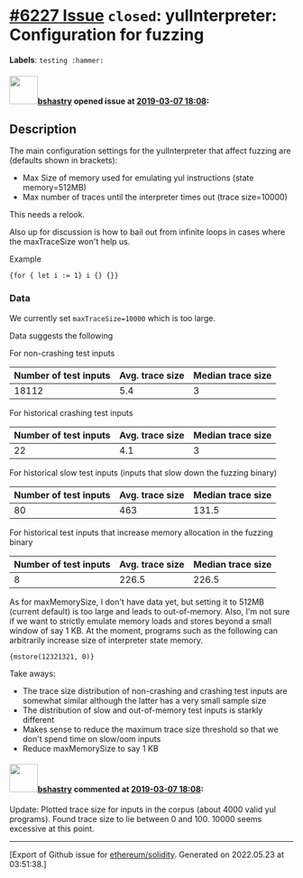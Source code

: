# [\#6227 Issue](https://github.com/ethereum/solidity/issues/6227) `closed`: yulInterpreter: Configuration for fuzzing
**Labels**: `testing :hammer:`


#### <img src="https://avatars.githubusercontent.com/u/2388185?v=4" width="50">[bshastry](https://github.com/bshastry) opened issue at [2019-03-07 18:08](https://github.com/ethereum/solidity/issues/6227):

## Description

The main configuration settings for the yulInterpreter that affect fuzzing are (defaults shown in brackets):
  - Max Size of memory used for emulating yul instructions (state memory=512MB)
  - Max number of traces until the interpreter times out (trace size=10000)

This needs a relook.

Also up for discussion is how to bail out from infinite loops in cases where the maxTraceSize won't help us.

Example
```
{for { let i := 1} i {} {}}
```

### Data

We currently set `maxTraceSize=10000` which is too large.

Data suggests the following

For non-crashing test inputs

|   Number of test inputs  |  Avg. trace size | Median trace size |
|---------------------------------|----------------------|-------------------------|
| 18112 | 5.4 | 3 |

For historical crashing test inputs

|   Number of test inputs  |  Avg. trace size | Median trace size |
|---------------------------------|----------------------|-------------------------|
| 22 | 4.1 | 3 |

For historical slow test inputs (inputs that slow down the fuzzing binary)

|   Number of test inputs  |  Avg. trace size | Median trace size |
|---------------------------------|----------------------|-------------------------|
| 80 | 463 | 131.5 |

For historical test inputs that increase memory allocation in the fuzzing binary

|   Number of test inputs  |  Avg. trace size | Median trace size |
|---------------------------------|----------------------|-------------------------|
| 8 | 226.5 | 226.5 |

As for maxMemorySize, I don't have data yet, but setting it to 512MB (current default) is too large and leads to out-of-memory. Also, I'm not sure if we want to strictly emulate memory loads and stores beyond a small window of say 1 KB. At the moment, programs such as the following can arbitrarily increase size of interpreter state memory.
```
{mstore(12321321, 0)}
```

Take aways:
  - The trace size distribution of non-crashing and crashing test inputs are somewhat similar although the latter has a very small sample size
  - The distribution of slow and out-of-memory test inputs is starkly different
  - Makes sense to reduce the maximum trace size threshold so that we don't spend time on slow/oom inputs
  - Reduce maxMemorySize to say 1 KB





#### <img src="https://avatars.githubusercontent.com/u/2388185?v=4" width="50">[bshastry](https://github.com/bshastry) commented at [2019-03-07 18:08](https://github.com/ethereum/solidity/issues/6227#issuecomment-473080552):

Update: Plotted trace size for inputs in the corpus (about 4000 valid yul programs). Found trace size to lie between 0 and 100. 10000 seems excessive at this point.


-------------------------------------------------------------------------------



[Export of Github issue for [ethereum/solidity](https://github.com/ethereum/solidity). Generated on 2022.05.23 at 03:51:38.]
